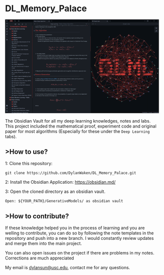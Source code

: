 # DL_Memory_Palace
![DEMO](https://github.com/DylanWaken/DL_Memory_Palace/blob/master/IMG_0005.png)

The Obsidian Vault for all my deep learning knowledges, notes and labs. This project included the mathematical proof, experiment code and original paper for most algorithms (Especially for these under the `Deep Learning` tabs). 

## \>How to use?
1: Clone this repository:
```
git clone https://github.com/DylanWaken/DL_Memory_Palace.git
```
2: Install the Obsidian Application: https://obsidian.md/

3: Open the cloned directory as an obsidian vault.
```
Open: ${YOUR_PATH}/GenerativeModels/ as obsidian vault
```
## \>How to contribute?
If these knowledge helped you in the process of learning and you are welling to contribute, you can do so by following the note templates in the repository and push into a new branch. I would constantly review updates and merge them into the main project. 

You can also open issues on the project if there are problems in my notes. Corrections are much appreciated

My email is dylansun@usc.edu, contact me for any questions.
